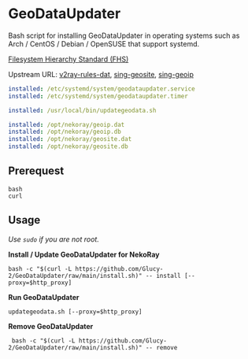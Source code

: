 # GeoDataUpdater

Bash script for installing GeoDataUpdater in operating systems such as Arch / CentOS / Debian / OpenSUSE that support systemd.

[Filesystem Hierarchy Standard (FHS)](https://en.wikipedia.org/wiki/Filesystem_Hierarchy_Standard) 

Upstream URL: [v2ray-rules-dat](https://github.com/Loyalsoldier/v2ray-rules-dat), [sing-geosite](https://github.com/SagerNet/sing-geosite), [sing-geoip](https://github.com/SagerNet/sing-ip)

```yml
installed: /etc/systemd/system/geodataupdater.service
installed: /etc/systemd/system/geodataupdater.timer

installed: /usr/local/bin/updategeodata.sh

installed: /opt/nekoray/geoip.dat
installed: /opt/nekoray/geoip.db
installed: /opt/nekoray/geosite.dat
installed: /opt/nekoray/geosite.db
```

## Prerequest
```
bash
curl
```

## Usage

*Use `sudo` if you are not root.*

**Install / Update GeoDataUpdater for NekoRay**

```shell
bash -c "$(curl -L https://github.com/Glucy-2/GeoDataUpdater/raw/main/install.sh)" -- install [--proxy=$http_proxy]
```

**Run GeoDataUpdater**

```shell
updategeodata.sh [--proxy=$http_proxy]
```

**Remove GeoDataUpdater**

```shell
 bash -c "$(curl -L https://github.com/Glucy-2/GeoDataUpdater/raw/main/install.sh)" -- remove
```
